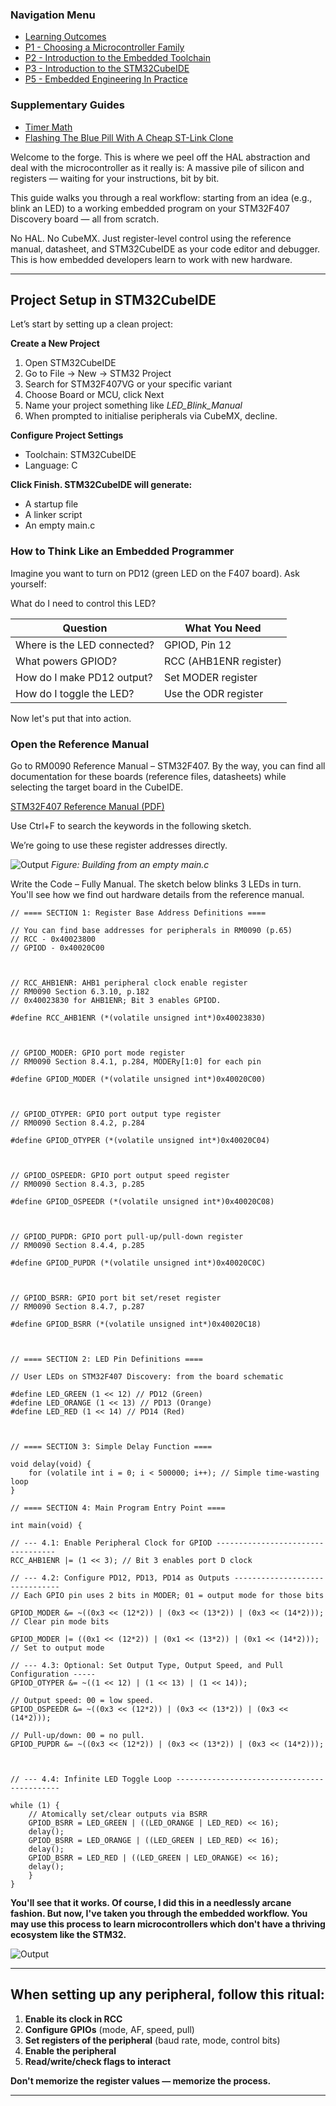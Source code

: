 <h3>Navigation Menu</h3>
<ul>
  <li><a href="Learning%20Outcomes.md">Learning Outcomes</a></li>
  <li><a href="P1_Choosing%20a%20Microcontroller%20Family.md">P1 - Choosing a Microcontroller Family</a></li>
  <li><a href="P2_Introduction%20to%20the%20Embedded%20Toolchain.md">P2 - Introduction to the Embedded Toolchain</a></li>
  <li><a href="P3_Introduction%20to%20the%20STM32CubeIDE.md">P3 - Introduction to the STM32CubeIDE</a></li>
  <li><a href="P5_Embedded%20Engineering%20In%20Practice.md">P5 - Embedded Engineering In Practice</a></li>
</ul>
<h3>Supplementary Guides</h3>
<ul>
  <li><a href="Timer_PrescalerMath.md">Timer Math</a></li>
  <li><a href="Flashing%20The%20Blue%20Pill%20With%20A%20Cheap%20STLink%20Clone.md">Flashing The Blue Pill With A Cheap ST-Link Clone</a></li>
</ul>

Welcome to the forge.
This is where we peel off the HAL abstraction and deal with the microcontroller as it really is:
A massive pile of silicon and registers — waiting for your instructions, bit by bit.

This guide walks you through a real workflow: starting from an idea (e.g., blink an LED) to a working embedded program on your STM32F407 Discovery board — all from scratch.

No HAL. No CubeMX. Just register-level control using the reference manual, datasheet, and STM32CubeIDE as your code editor and debugger. This is how embedded developers learn to work with new hardware.

---

## Project Setup in STM32CubeIDE

Let’s start by setting up a clean project:

**Create a New Project**

1. Open STM32CubeIDE
2. Go to File → New → STM32 Project
3. Search for STM32F407VG or your specific variant
4. Choose Board or MCU, click Next
5. Name your project something like _LED_Blink_Manual_
6. When prompted to initialise peripherals via CubeMX, decline. 

**Configure Project Settings**

- Toolchain: STM32CubeIDE
- Language: C

**Click Finish. STM32CubeIDE will generate:**

- A startup file
- A linker script
- An empty main.c

### How to Think Like an Embedded Programmer

Imagine you want to turn on PD12 (green LED on the F407 board). Ask yourself:

What do I need to control this LED?

| Question                    | What You Need          |
| --------------------------- | ---------------------- |
| Where is the LED connected? | GPIOD, Pin 12          |
| What powers GPIOD?          | RCC (AHB1ENR register) |
| How do I make PD12 output?  | Set MODER register     |
| How do I toggle the LED?    | Use the ODR register   |

Now let's put that into action.

### Open the Reference Manual

Go to RM0090 Reference Manual – STM32F407. By the way, you can find all documentation for these boards (reference files, datasheets) while selecting the target board in the CubeIDE.

[STM32F407 Reference Manual (PDF)](https://www.st.com/resource/en/reference_manual/dm00031020-stm32f405-415-stm32f407-417-stm32f427-437-and-stm32f429-439-advanced-arm-based-32-bit-mcus-stmicroelectronics.pdf)

Use Ctrl+F to search the keywords in the following sketch.

We’re going to use these register addresses directly.

![Output](assets/P4/SS.png)
*Figure: Building from an empty main.c*

Write the Code – Fully Manual. The sketch below blinks 3 LEDs in turn. You'll see how we find out hardware details from the reference manual.

```
// ==== SECTION 1: Register Base Address Definitions ====

// You can find base addresses for peripherals in RM0090 (p.65)
// RCC - 0x40023800
// GPIOD - 0x40020C00

  

// RCC_AHB1ENR: AHB1 peripheral clock enable register
// RM0090 Section 6.3.10, p.182
// 0x40023830 for AHB1ENR; Bit 3 enables GPIOD.

#define RCC_AHB1ENR (*(volatile unsigned int*)0x40023830)

  

// GPIOD_MODER: GPIO port mode register
// RM0090 Section 8.4.1, p.284, MODERy[1:0] for each pin

#define GPIOD_MODER (*(volatile unsigned int*)0x40020C00)

  

// GPIOD_OTYPER: GPIO port output type register
// RM0090 Section 8.4.2, p.284

#define GPIOD_OTYPER (*(volatile unsigned int*)0x40020C04)

  

// GPIOD_OSPEEDR: GPIO port output speed register
// RM0090 Section 8.4.3, p.285

#define GPIOD_OSPEEDR (*(volatile unsigned int*)0x40020C08)

  

// GPIOD_PUPDR: GPIO port pull-up/pull-down register
// RM0090 Section 8.4.4, p.285

#define GPIOD_PUPDR (*(volatile unsigned int*)0x40020C0C)

  

// GPIOD_BSRR: GPIO port bit set/reset register
// RM0090 Section 8.4.7, p.287

#define GPIOD_BSRR (*(volatile unsigned int*)0x40020C18)

  

// ==== SECTION 2: LED Pin Definitions ====

// User LEDs on STM32F407 Discovery: from the board schematic

#define LED_GREEN (1 << 12) // PD12 (Green)
#define LED_ORANGE (1 << 13) // PD13 (Orange)
#define LED_RED (1 << 14) // PD14 (Red)

  

// ==== SECTION 3: Simple Delay Function ====

void delay(void) {
	for (volatile int i = 0; i < 500000; i++); // Simple time-wasting loop
}

// ==== SECTION 4: Main Program Entry Point ====

int main(void) {

// --- 4.1: Enable Peripheral Clock for GPIOD ----------------------------------
RCC_AHB1ENR |= (1 << 3); // Bit 3 enables port D clock

// --- 4.2: Configure PD12, PD13, PD14 as Outputs -------------------------------
// Each GPIO pin uses 2 bits in MODER; 01 = output mode for those bits

GPIOD_MODER &= ~((0x3 << (12*2)) | (0x3 << (13*2)) | (0x3 << (14*2))); // Clear pin mode bits

GPIOD_MODER |= ((0x1 << (12*2)) | (0x1 << (13*2)) | (0x1 << (14*2))); // Set to output mode

// --- 4.3: Optional: Set Output Type, Output Speed, and Pull Configuration -----
GPIOD_OTYPER &= ~((1 << 12) | (1 << 13) | (1 << 14));

// Output speed: 00 = low speed.
GPIOD_OSPEEDR &= ~((0x3 << (12*2)) | (0x3 << (13*2)) | (0x3 << (14*2)));
  
// Pull-up/down: 00 = no pull.
GPIOD_PUPDR &= ~((0x3 << (12*2)) | (0x3 << (13*2)) | (0x3 << (14*2)));

  

// --- 4.4: Infinite LED Toggle Loop --------------------------------------------

while (1) {
	// Atomically set/clear outputs via BSRR
	GPIOD_BSRR = LED_GREEN | ((LED_ORANGE | LED_RED) << 16);
	delay();
	GPIOD_BSRR = LED_ORANGE | ((LED_GREEN | LED_RED) << 16);
	delay();
	GPIOD_BSRR = LED_RED | ((LED_GREEN | LED_ORANGE) << 16);
	delay();
	}
}
```

**You'll see that it works. Of course, I did this in a needlessly arcane fashion. But now, I've taken you through the embedded workflow. You may use this process to learn microcontrollers which don't have a thriving ecosystem like the STM32.**

![Output](assets/P4/Output2.gif)

---

## When setting up any peripheral, follow this ritual:

1. **Enable its clock in RCC**
2. **Configure GPIOs** (mode, AF, speed, pull)  
3. **Set registers of the peripheral** (baud rate, mode, control bits)  
4. **Enable the peripheral**  
5. **Read/write/check flags to interact**

**Don't memorize the register values — memorize the process.**

---